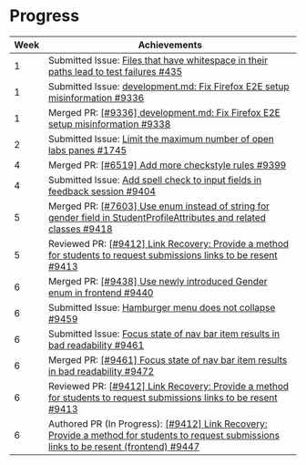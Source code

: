 # Progress

Week | Achievements
---- | ------------
1 | Submitted Issue: [Files that have whitespace in their paths lead to test failures #435](https://github.com/reposense/RepoSense/issues/435)
1 | Submitted Issue: [development.md: Fix Firefox E2E setup misinformation #9336](https://github.com/TEAMMATES/teammates/issues/9336)
1 | Merged PR: [[#9336] development.md: Fix Firefox E2E setup misinformation #9338](https://github.com/TEAMMATES/teammates/pull/9338)
2 | Submitted Issue: [Limit the maximum number of open labs panes #1745](https://github.com/PowerPointLabs/PowerPointLabs/issues/1745)
4 | Merged PR: [[#6519] Add more checkstyle rules #9399](https://github.com/TEAMMATES/teammates/pull/9399)
4 | Submitted Issue: [Add spell check to input fields in feedback session #9404](https://github.com/TEAMMATES/teammates/issues/9404)
5 | Merged PR: [[#7603] Use enum instead of string for gender field in StudentProfileAttributes and related classes #9418](https://github.com/TEAMMATES/teammates/pull/9418)
5 | Reviewed PR: [[#9412] Link Recovery: Provide a method for students to request submissions links to be resent #9413](https://github.com/TEAMMATES/teammates/pull/9413)
6 | Merged PR: [[#9438] Use newly introduced Gender enum in frontend #9440](https://github.com/TEAMMATES/teammates/pull/9440)
6 | Submitted Issue: [Hamburger menu does not collapse #9459](https://github.com/TEAMMATES/teammates/issues/9459)
6 | Submitted Issue: [Focus state of nav bar item results in bad readability #9461](https://github.com/TEAMMATES/teammates/pull/9447)
6 | Merged PR: [[#9461] Focus state of nav bar item results in bad readability #9472](https://github.com/TEAMMATES/teammates/pull/9472)
6 | Reviewed PR: [[#9412] Link Recovery: Provide a method for students to request submissions links to be resent #9413](https://github.com/TEAMMATES/teammates/pull/9413#pullrequestreview-206412925)
6 | Authored PR (In Progress): [[#9412] Link Recovery: Provide a method for students to request submissions links to be resent (frontend) #9447](https://github.com/TEAMMATES/teammates/pull/9447)
